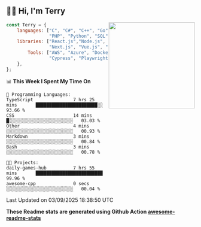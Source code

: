 <h2>👋🏻 Hi, I'm Terry</h2>

<img align='right' src="https://media.giphy.com/media/fkZukR450RQ1qnGaq9/giphy.gif" width="230">

```javascript
const Terry = {
    languages: ["C", "C#", "C++", "Go", "Java", "Javascript",
                "PHP", "Python", "SQL", "Typescript"],
    libraries: ["React.js","Node.js", ".Net", "Express.js",
                "Next.js", "Vue.js", "Astro.js", "CUDA"],
        Tools: ["AWS", "Azure", "Docker🐳", "Git", "Figma",
                "Cypress", "Playwright", "Postman", "Jira"],
    },
};
```
<!--START_SECTION:waka-->
📊 **This Week I Spent My Time On** 

```text
💬 Programming Languages: 
TypeScript               7 hrs 25 mins       ███████████████████████░░   93.66 % 
CSS                      14 mins             █░░░░░░░░░░░░░░░░░░░░░░░░   03.03 % 
Other                    4 mins              ░░░░░░░░░░░░░░░░░░░░░░░░░   00.93 % 
Markdown                 3 mins              ░░░░░░░░░░░░░░░░░░░░░░░░░   00.84 % 
Bash                     3 mins              ░░░░░░░░░░░░░░░░░░░░░░░░░   00.78 % 

🐱‍💻 Projects: 
daily-games-hub          7 hrs 55 mins       █████████████████████████   99.96 % 
awesome-cpp              0 secs              ░░░░░░░░░░░░░░░░░░░░░░░░░   00.04 % 
```


 Last Updated on 03/09/2025 18:38:50 UTC
<!--END_SECTION:waka-->

**These Readme stats are generated using Github Action [awesome-readme-stats](https://github.com/anmol098/waka-readme-stats)**
